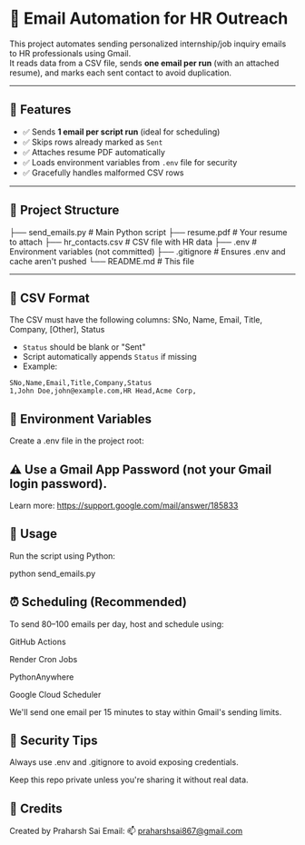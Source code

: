 # 📧 Email Automation for HR Outreach

This project automates sending personalized internship/job inquiry emails to HR professionals using Gmail.  
It reads data from a CSV file, sends **one email per run** (with an attached resume), and marks each sent contact to avoid duplication.

---

## 🚀 Features

- ✅ Sends **1 email per script run** (ideal for scheduling)
- ✅ Skips rows already marked as `Sent`
- ✅ Attaches resume PDF automatically
- ✅ Loads environment variables from `.env` file for security
- ✅ Gracefully handles malformed CSV rows

---

## 📂 Project Structure

├── send_emails.py # Main Python script
├── resume.pdf # Your resume to attach
├── hr_contacts.csv # CSV file with HR data
├── .env # Environment variables (not committed)
├── .gitignore # Ensures .env and cache aren't pushed
└── README.md # This file


---

## 📄 CSV Format

The CSV must have the following columns:
SNo, Name, Email, Title, Company, [Other], Status


- `Status` should be blank or "Sent"
- Script automatically appends `Status` if missing
- Example:

```csv
SNo,Name,Email,Title,Company,Status
1,John Doe,john@example.com,HR Head,Acme Corp,
```

## 🔐 Environment Variables
Create a .env file in the project root:

## ⚠️ Use a Gmail App Password (not your Gmail login password).
Learn more: https://support.google.com/mail/answer/185833

## 💌 Usage
Run the script using Python:

python send_emails.py

## ⏰ Scheduling (Recommended)
To send 80–100 emails per day, host and schedule using:

GitHub Actions

Render Cron Jobs

PythonAnywhere

Google Cloud Scheduler

We'll send one email per 15 minutes to stay within Gmail's sending limits.

## 🔐 Security Tips
Always use .env and .gitignore to avoid exposing credentials.

Keep this repo private unless you're sharing it without real data.

## 🙌 Credits
Created by Praharsh Sai
Email:
📫 praharshsai867@gmail.com
